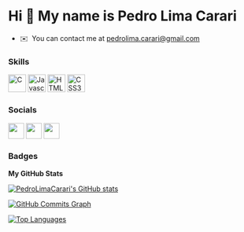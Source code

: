 Hi 👋 My name is Pedro Lima Carari
==================================

* ✉️  You can contact me at [pedrolima.carari@gmail.com](mailto:pedrolima.carari@gmail.com)

### Skills

<p align="left">
<a href="https://docs.microsoft.com/en-us/cpp/?view=msvc-170" target="_blank" rel="noreferrer"><img src="https://raw.githubusercontent.com/danielcranney/readme-generator/main/public/icons/skills/c-colored.svg" width="36" height="36" alt="C" /></a>
<a href="https://developer.mozilla.org/en-US/docs/Web/JavaScript" target="_blank" rel="noreferrer"><img src="https://raw.githubusercontent.com/danielcranney/readme-generator/main/public/icons/skills/javascript-colored.svg" width="36" height="36" alt="Javascript" /></a>
<a href="https://developer.mozilla.org/en-US/docs/Glossary/HTML5" target="_blank" rel="noreferrer"><img src="https://raw.githubusercontent.com/danielcranney/readme-generator/main/public/icons/skills/html5-colored.svg" width="36" height="36" alt="HTML5" /></a>
<a href="https://www.w3.org/TR/CSS/#css" target="_blank" rel="noreferrer"><img src="https://raw.githubusercontent.com/danielcranney/readme-generator/main/public/icons/skills/css3-colored.svg" width="36" height="36" alt="CSS3" /></a>
</p>


### Socials

<p align="left"> <a href="https://discord.com/users/ngm gosta do corno#7082" target="_blank" rel="noreferrer"><img src="https://raw.githubusercontent.com/danielcranney/readme-generator/main/public/icons/socials/discord.svg" width="32" height="32" /></a> <a href="https://www.github.com/PedroLimaCarari" target="_blank" rel="noreferrer"><img src="https://raw.githubusercontent.com/danielcranney/readme-generator/main/public/icons/socials/github.svg" width="32" height="32" /></a> <a href="http://www.instagram.com/https://instagram.com/pedro_ocarai?igshid=YmMyMTA2M2Y=" target="_blank" rel="noreferrer"><img src="https://raw.githubusercontent.com/danielcranney/readme-generator/main/public/icons/socials/instagram.svg" width="32" height="32" /></a></p>

### Badges

<b>My GitHub Stats</b>

<a href="http://www.github.com/PedroLimaCarari"><img src="https://github-readme-stats.vercel.app/api?username=PedroLimaCarari&show_icons=true&hide=&count_private=true&title_color=f97316&text_color=0891b2&icon_color=f97316&bg_color=1c1917&hide_border=true&show_icons=true" alt="PedroLimaCarari's GitHub stats" /></a>

<a href="http://www.github.com/PedroLimaCarari"><img src="https://activity-graph.herokuapp.com/graph?username=PedroLimaCarari&bg_color=1c1917&color=0891b2&line=f97316&point=0891b2&area_color=1c1917&area=true&hide_border=true&custom_title=GitHub%20Commits%20Graph" alt="GitHub Commits Graph" /></a>

<a href="https://github.com/PedroLimaCarari" align="left"><img src="https://github-readme-stats.vercel.app/api/top-langs/?username=PedroLimaCarari&langs_count=10&title_color=f97316&text_color=0891b2&icon_color=f97316&bg_color=1c1917&hide_border=true&locale=en&custom_title=Top%20%Languages" alt="Top Languages" /></a>

